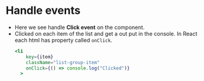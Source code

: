 # Handle events
- Here we see handle **Click event** on the component.
- Clicked on each item of the list and get a out put in the console. In React each html has property called `onClick`.
  ``` jsx 
  <li
      key={item}
      className="list-group-item"
      onClick={() => console.log("Clicked")}
    >
  ```